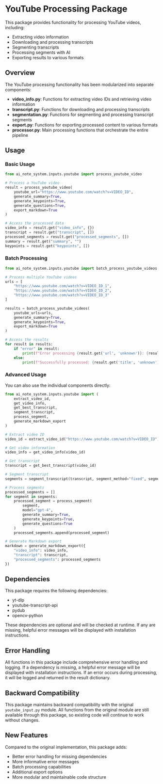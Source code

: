 # YouTube Processing Package

This package provides functionality for processing YouTube videos, including:
- Extracting video information
- Downloading and processing transcripts
- Segmenting transcripts
- Processing segments with AI
- Exporting results to various formats

## Overview

The YouTube processing functionality has been modularized into separate components:

- **video_info.py**: Functions for extracting video IDs and retrieving video information
- **transcript.py**: Functions for downloading and processing transcripts
- **segmentation.py**: Functions for segmenting and processing transcript segments
- **export.py**: Functions for exporting processed content to various formats
- **processor.py**: Main processing functions that orchestrate the entire pipeline

## Usage

### Basic Usage

```python
from ai_note_system.inputs.youtube import process_youtube_video

# Process a YouTube video
result = process_youtube_video(
    youtube_url="https://www.youtube.com/watch?v=VIDEO_ID",
    generate_summary=True,
    generate_keypoints=True,
    generate_questions=True,
    export_markdown=True
)

# Access the processed data
video_info = result.get("video_info", {})
transcript = result.get("transcript", [])
processed_segments = result.get("processed_segments", [])
summary = result.get("summary", "")
keypoints = result.get("keypoints", [])
```

### Batch Processing

```python
from ai_note_system.inputs.youtube import batch_process_youtube_videos

# Process multiple YouTube videos
urls = [
    "https://www.youtube.com/watch?v=VIDEO_ID_1",
    "https://www.youtube.com/watch?v=VIDEO_ID_2",
    "https://www.youtube.com/watch?v=VIDEO_ID_3"
]

results = batch_process_youtube_videos(
    youtube_urls=urls,
    generate_summary=True,
    generate_keypoints=True,
    export_markdown=True
)

# Access the results
for result in results:
    if "error" in result:
        print(f"Error processing {result.get('url', 'unknown')}: {result['error']}")
    else:
        print(f"Successfully processed: {result.get('title', 'unknown')}")
```

### Advanced Usage

You can also use the individual components directly:

```python
from ai_note_system.inputs.youtube import (
    extract_video_id,
    get_video_info,
    get_best_transcript,
    segment_transcript,
    process_segment,
    generate_markdown_export
)

# Extract video ID
video_id = extract_video_id("https://www.youtube.com/watch?v=VIDEO_ID")

# Get video information
video_info = get_video_info(video_id)

# Get transcript
transcript = get_best_transcript(video_id)

# Segment transcript
segments = segment_transcript(transcript, segment_method="fixed", segment_size=30)

# Process segments
processed_segments = []
for segment in segments:
    processed_segment = process_segment(
        segment,
        model="gpt-4",
        generate_summary=True,
        generate_keypoints=True,
        generate_questions=True
    )
    processed_segments.append(processed_segment)

# Generate Markdown export
markdown = generate_markdown_export({
    "video_info": video_info,
    "transcript": transcript,
    "processed_segments": processed_segments
})
```

## Dependencies

This package requires the following dependencies:
- yt-dlp
- youtube-transcript-api
- pydub
- opencv-python

These dependencies are optional and will be checked at runtime. If any are missing, helpful error messages will be displayed with installation instructions.

## Error Handling

All functions in this package include comprehensive error handling and logging. If a dependency is missing, a helpful error message will be displayed with installation instructions. If an error occurs during processing, it will be logged and returned in the result dictionary.

## Backward Compatibility

This package maintains backward compatibility with the original `youtube_input.py` module. All functions from the original module are still available through this package, so existing code will continue to work without changes.

## New Features

Compared to the original implementation, this package adds:
- Better error handling for missing dependencies
- More informative error messages
- Batch processing capabilities
- Additional export options
- More modular and maintainable code structure